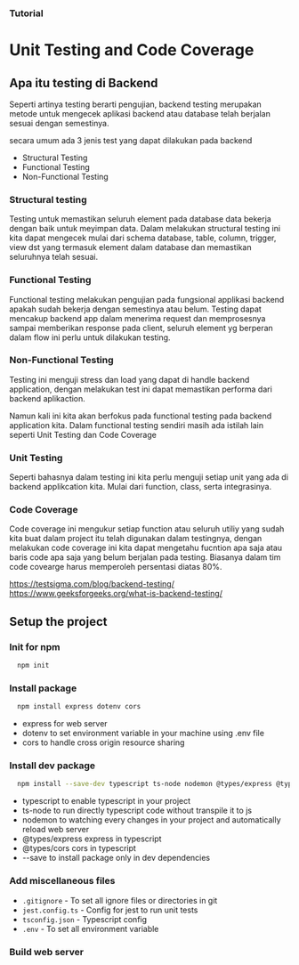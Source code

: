 ### Tutorial
# Unit Testing and Code Coverage

## Apa itu testing di Backend
Seperti artinya testing berarti pengujian, backend testing merupakan metode untuk mengecek aplikasi backend atau database telah berjalan sesuai dengan semestinya.

secara umum ada 3 jenis test yang dapat dilakukan pada backend
- Structural Testing
- Functional Testing
- Non-Functional Testing

### Structural testing
Testing untuk memastikan seluruh element pada database data bekerja dengan baik untuk meyimpan data. Dalam melakukan structural testing ini kita dapat mengecek mulai dari schema database, table, column, trigger, view dst yang termasuk element dalam database dan memastikan seluruhnya telah sesuai.

### Functional Testing
Functional testing melakukan pengujian pada fungsional applikasi backend apakah sudah bekerja dengan semestinya atau belum. Testing dapat mencakup backend app dalam menerima request dan memprosesnya sampai memberikan response pada client, seluruh element yg berperan dalam flow ini perlu untuk dilakukan testing.

### Non-Functional Testing
Testing ini menguji stress dan load yang dapat di handle backend application, dengan melakukan test ini dapat memastikan performa dari backend aplikaction.

Namun kali ini kita akan berfokus pada functional testing pada backend application kita. Dalam functional testing sendiri masih ada istilah lain seperti Unit Testing dan Code Coverage

### Unit Testing
Seperti bahasnya dalam testing ini kita perlu menguji setiap unit yang ada di backend applikcation kita. Mulai dari function, class, serta integrasinya.

### Code Coverage
Code coverage ini mengukur setiap function atau seluruh utiliy yang sudah kita buat dalam project itu telah digunakan dalam testingnya, dengan melakukan code coverage ini kita dapat mengetahu fucntion apa saja atau baris code apa saja yang belum berjalan pada testing. Biasanya dalam tim code covearge harus memperoleh persentasi diatas 80%.


https://testsigma.com/blog/backend-testing/
https://www.geeksforgeeks.org/what-is-backend-testing/

## Setup the project

### Init for npm 
```bash
  npm init
```

### Install package
```bash
  npm install express dotenv cors
```

- express for web server
- dotenv to set environment variable in your machine using .env file
- cors to handle cross origin resource sharing

### Install dev package
```bash
  npm install --save-dev typescript ts-node nodemon @types/express @types/cors
```
- typescript to enable typescript in your project
- ts-node to run directly typescript code without transpile it to js
- nodemon to watching every changes in your project and automatically reload web server
- @types/express express in typescript
- @types/cors cors in typescript
- --save to install package only in dev dependencies
  
### Add miscellaneous files
-  `.gitignore` - To set all ignore files or directories in git
-  `jest.config.ts` - Config for jest to run unit tests
-  `tsconfig.json` - Typescript config
-  `.env` - To set all environment variable

### Build web server
